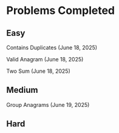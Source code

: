 # Problems Completed

## Easy

Contains Duplicates (June 18, 2025)

Valid Anagram (June 18, 2025)

Two Sum (June 18, 2025)

## Medium

Group Anagrams (June 19, 2025)

## Hard